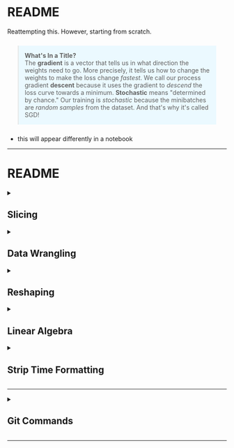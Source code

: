 # README

Reattempting this. However, starting from scratch.


<blockquote style="margin-right:auto; margin-left:auto; background-color: #ebf9ff; padding: 1em; margin:24px;">
    <strong>What's In a Title?</strong><br>
The <strong>gradient</strong> is a vector that tells us in what direction the weights need to go. More precisely, it tells us how to change the weights to make the loss change <em>fastest</em>. We call our process gradient <strong>descent</strong> because it uses the gradient to <em>descend</em> the loss curve towards a minimum. <strong>Stochastic</strong> means "determined by chance." Our training is <em>stochastic</em> because the minibatches are <em>random samples</em> from the dataset. And that's why it's called SGD!
</blockquote>

- this will appear differently in a notebook

<hr>


<h1> README </h1>

<details>
<summary> <h2> Slicing </h2> </summary>

|                        |                               |
|------------------------|-------------------------------|
| Element 2, 3 (row,col) | `a[1, 2]`                     |
| First row              | `a[0,]`                       |
| First column           | `a[:, 0]`                     |
| Skip the first element | `a[1:]`                       |
| Last element           | `a[-1]`                       |
| Last two elements      | `a[-2:]`                      |
| All, except first row  | `a[1: ,]`                     |
| Last two rows          | `a[-2: ,]`                    |
| Remove one column      | `a.take([0, 2, 3], axis = 1)` |
| Reverse                | `a[::-1]`                     |

</details>

<details>
<summary> <h2> Data Wrangling </h2> </summary>

|                          |                                                            |               |
|--------------------------|------------------------------------------------------------|---------------|
| Sum of each column       | `a.sum(axis = 0)`                                          |               |
| Sum of each row          | `a.sum(axis = 1)`                                          |               |
| Sum of all elements      | `a.sum()`                                                  |               |
| Cumulative sum (columns) | `a.cumsum(axis = 0)`                                       |               |
| sequence                 | `np.arange(start = 1, stop = 11, step = 1, dtype = float)` |               |
| repeat array             | `np.concatenate((a, a))`                                   |               |
| Repeat values 2 times    | `a.repeat(3)`                                              | `a.repeat(a)` |
| Unique values            | `unique1d(a)`                                              | `unique(a)`   |
|                          | `set(a)`                                                   |    


</details>

<details>
<summary> <h2> Reshaping </h2> </summary>

|                           |                                              |                    |
|---------------------------|----------------------------------------------|--------------------|
| Bind rows                 | `np.concatenate((a, b), axis = 0)`           | `vstack((a, b))`   |
| Bind columns              | `np.concatenate((a, b), axis = 1)`           | `hstack((a, b))`   |
| 0 filled array            | `zeros((3, 5), Float)`                       |                    |
| 1 filled array            | `ones((3, 5), Float)`                        |                    |
| Reshaping (rows first)    | `np.arange(1, 7).reshape(2, -1)`             | `a.setshape(2, 3)` |
| Reshaping (columns first) | `np.arange(1, 7).reshape(-1, 2).transpose()` |                    |

</details>

<details>
<summary> <h2> Linear Algebra </h2> </summary>

|                 |                       |
|-----------------|-----------------------|
| Determinant     | `np.linalg.det(a)`    |
| Inverse         | `np.linalg.inv(a)`    |
| Pseudoinverse   | `np.linalg.pinv(a)`   |
| Norms           | `np.linalg.norm(a)`   |
| Eigenvalues     | `np.linalg.eig(a)[0]` |
| Singular-values | `np.linalg.svd(a)`    |
| Eigenvectors    | `np.linalg.eig(a)[1]` |
| Rank            | `pd.rank(a)`          |

</details>

<details>
<summary> <h2> Strip Time Formatting </h2> </summary>

| Directive | Meaning                                                                                                                                                                          | Example                           |
|-----------|----------------------------------------------------------------------------------------------------------------------------------------------------------------------------------|-----------------------------------|
| %a        | Weekday as locale’s abbreviated name.                                                                                                                                            | Sun, Mon, etc.                    |
| %A        | Weekday as locale’s full name.                                                                                                                                                   | Sunday, Monday, etc.              |
| %w        | Weekday as a decimal number, where 0 is Sunday and 6 is Saturday.                                                                                                                | 0, 1, ..., 6                      |
| %d        | Day of the month as a zero-padded decimal number.                                                                                                                                | 01, 02, ..., 31                   |
| %b        | Month as locale’s abbreviated name.                                                                                                                                              | Jan, Feb, etc.                    |
| %B        | Month as locale’s full name.                                                                                                                                                     | January, February, etc.           |
| %m        | Month as a zero-padded decimal number.                                                                                                                                           | 01, 02, ..., 12                   |
| %y        | Year without century as a zero-padded decimal number.                                                                                                                            | 00, 01, ..., 99                   |
| %Y        | Year with century as a decimal number.                                                                                                                                           | 0001, 0002, ..., 2013, 2014, etc. |
| %H        | Hour (24-hour clock) as a zero-padded decimal number.                                                                                                                            | 00, 01, ..., 23                   |
| %I        | Hour (12-hour clock) as a zero-padded decimal number.                                                                                                                            | 01, 02, ..., 12                   |
| %M        | Minute as a zero-padded decimal number.                                                                                                                                          | 00, 01, ..., 59                   |
| %S        | Second as a zero-padded decimal number.                                                                                                                                          | 00, 01, ..., 59                   |
| %j        | Day of the year as a zero-padded decimal number.                                                                                                                                 | 001, 002, ..., 366                |
| %U        | Week number of the year (Sunday as the first day of the week) as a zero-padded decimal number. All days in a new year preceding the first Sunday are considered to be in week 0. | 00, 01, ..., 53                   |
| %W        | Week number of the year (Monday as the first day of the week) as a zero-padded decimal number. All days in a new year preceding the first Monday are considered to be in week 0. | 00, 01, ..., 53                   |

`https://docs.python.org/3/library/datetime.html#strftime-and-strptime-behavior`

</details>

<hr>

<details>
<summary> <h2> Git Commands </h2> </summary>

### Basic Snapshotting

| Command | Description |
| ------- | ----------- |
| `git status` | Check status |
| `git add [file-name.txt]` | Add a file to the staging area |
| `git add -A` | Add all new and changed files to the staging area |
| `git commit -m "commit message"` | Commit changes |
| `git rm -r [file-name.txt]` | Remove a file (or folder) |

### Branching & Merging

| Command | Description |
| ------- | ----------- |
| `git branch` | List branches (the asterisk denotes the current branch) |
| `git branch -a` | List all branches (local and remote) |
| `git branch [branch name]` | Create a new branch |
| `git branch -d [branch name]` | Delete a branch |
| `git push origin --delete [branch name]` | Delete a remote branch |
| `git checkout -b [branch name]` | Create a new branch and switch to it |
| `git checkout -b [branch name] origin/[branch name]` | Clone a remote branch and switch to it |
| `git checkout [branch name]` | Switch to a branch |
| `git checkout -` | Switch to the branch last checked out |
| `git checkout -- [file-name.txt]` | Discard changes to a file |
| `git merge [branch name]` | Merge a branch into the active branch |
| `git merge [source branch] [target branch]` | Merge a branch into a target branch |
| `git stash` | Stash changes in a dirty working directory |
| `git stash clear` | Remove all stashed entries |

### Sharing & Updating Projects

| Command | Description |
| ------- | ----------- |
| `git push origin [branch name]` | Push a branch to your remote repository |
| `git push -u origin [branch name]` | Push changes to remote repository (and remember the branch) |
| `git push` | Push changes to remote repository (remembered branch) |
| `git push origin --delete [branch name]` | Delete a remote branch |
| `git pull` | Update local repository to the newest commit |
| `git pull origin [branch name]` | Pull changes from remote repository |
| `git remote add origin ssh://git@github.com/[username]/[repository-name].git` | Add a remote repository |
| `git remote set-url origin ssh://git@github.com/[username]/[repository-name].git` | Set a repository's origin branch to SSH |

### Inspection & Comparison

| Command | Description |
| ------- | ----------- |
| `git log` | View changes |
| `git log --summary` | View changes (detailed) |
| `git diff [source branch] [target branch]` | Preview changes before merging |
</details>

<hr>



